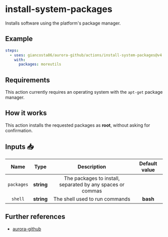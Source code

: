 # install-system-packages

Installs software using the platform's package manager.

## Example

```yaml
steps:
  - uses: giancosta86/aurora-github/actions/install-system-packages@v4
    with:
      packages: moreutils
```

## Requirements

This action currently requires an operating system with the `apt-get` package manager.

## How it works

This action installs the requested packages as **root**, without asking for confirmation.

## Inputs 📥

|    Name    |    Type    |                        Description                         | Default value |
| :--------: | :--------: | :--------------------------------------------------------: | :-----------: |
| `packages` | **string** | The packages to install, separated by any spaces or commas |               |
|  `shell`   | **string** |               The shell used to run commands               |   **bash**    |

## Further references

- [aurora-github](../../README.md)

